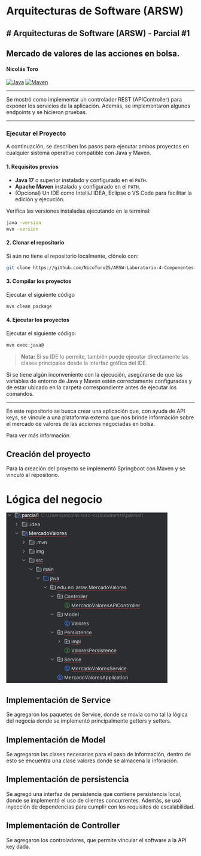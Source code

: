 # Arquitecturas de Software (ARSW)

## # Arquitecturas de Software (ARSW) - Parcial #1

## Mercado de valores de las acciones en bolsa.

#### Nicolás Toro

[![Java](https://img.shields.io/badge/Java-17%2B-blue.svg)](https://www.oracle.com/java/)
[![Maven](https://img.shields.io/badge/Maven-Build-brightgreen.svg)](https://maven.apache.org/)

---

Se mostró como implementar un controlador REST (APIController) para exponer los servicios de la aplicación.
Además, se implementaron algunos endpoints y se hicieron pruebas.

---

### Ejecutar el Proyecto

A continuación, se describen los pasos para ejecutar ambos proyectos en cualquier sistema operativo compatible con Java y Maven.

#### 1. Requisitos previos

- **Java 17** o superior instalado y configurado en el `PATH`.
- **Apache Maven** instalado y configurado en el `PATH`.
- (Opcional) Un IDE como IntelliJ IDEA, Eclipse o VS Code para facilitar la edición y ejecución.

Verifica las versiones instaladas ejecutando en la terminal:

```bash
java -version
mvn -version
```

#### 2. Clonar el repositorio

Si aún no tiene el repositorio localmente, clónelo con:

```bash
git clone https://github.com/NicoToro25/ARSW-Laboratorio-4-Componentes-Conectores-II.git
```

#### 3. Compilar los proyectos

Ejecutar el siguiente código

```bash
mvn clean package
```

#### 4. Ejecutar los proyectos

Ejecutar el siguiente código:

```bash
mvn exec:java@
```

> **Nota:** Si su IDE lo permite, también puede ejecutar directamente las clases principales desde la interfaz gráfica del IDE.

Si se tiene algún inconveniente con la ejecución, asegúrarse de que las variables de entorno de Java y Maven estén correctamente configuradas y de estar ubicado en la carpeta correspondiente antes de ejecutar los comandos.

---

En este repositorio se busca crear una aplicación que, con ayuda de API keys, se vincule a una plataforma externa que 
nos brinde información sobre el mercado de valores de las acciones negociadas en bolsa.

Para ver más información.

## Creación del proyecto

Para la creación del proyecto se implementó Springboot con Maven y se vinculó al repositorio.

# Lógica del negocio

![img](/img/estructura.png)

## Implementación de Service

Se agregaron los paquetes de Service, donde se movía como tal la lógica del negocia donde se implementó principalmente getters y setters.

## Implementación de Model

Se agregaron las clases necesarias para el paso de información, dentro de esto se encuentra una clase valores donde 
se almacena la inforación.

## Implementación de persistencia

Se agregó una interfaz de persistencia que contiene persistencia local, donde se implementó el uso de clientes concurrentes.
Además, se usó inyección de dependencias para cumplir con los requisitos de escalabilidad.

## Implementación de Controller

Se agregaron los controladores, que permite vincular el software a la API key dada.
